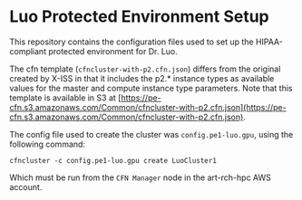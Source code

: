 # Luo Protected Environment Setup

This repository contains the configuration files used to set up the
HIPAA-compliant protected environment for Dr. Luo.

The cfn template (`cfncluster-with-p2.cfn.json`) differs from the original
created by X-ISS in that it includes the p2.\* instance types as available
values for the master and compute instance type parameters. Note that this
template is available in S3 at
[https://pe-cfn.s3.amazonaws.com/Common/cfncluster-with-p2.cfn.json](https://pe-cfn.s3.amazonaws.com/Common/cfncluster-with-p2.cfn.json).

The config file used to create the cluster was `config.pe1-luo.gpu`, using the
following command:
	
	cfncluster -c config.pe1-luo.gpu create LuoCluster1

Which must be run from the `CFN Manager` node in the art-rch-hpc AWS account.
